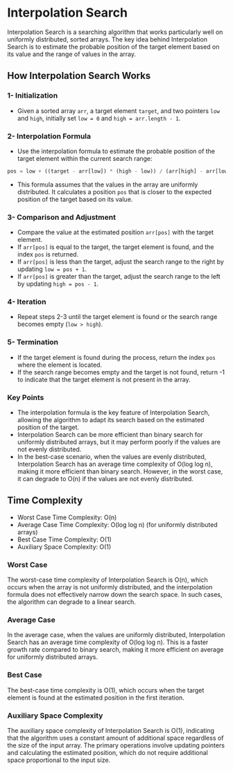 # Interpolation Search

Interpolation Search is a searching algorithm that works particularly well on uniformly distributed, sorted arrays. The key idea behind Interpolation Search is to estimate the probable position of the target element based on its value and the range of values in the array.

## How Interpolation Search Works

### 1- Initialization

- Given a sorted array `arr`, a target element `target`, and two pointers `low` and `high`, initially set `low = 0` and `high = arr.length - 1`.

### 2- Interpolation Formula

- Use the interpolation formula to estimate the probable position of the target element within the current search range:

```typescript
pos = low + ((target - arr[low]) * (high - low)) / (arr[high] - arr[low])
```

- This formula assumes that the values in the array are uniformly distributed. It calculates a position `pos` that is closer to the expected position of the target based on its value.

### 3- Comparison and Adjustment

- Compare the value at the estimated position `arr[pos]` with the target element.
- If `arr[pos]` is equal to the target, the target element is found, and the index `pos` is returned.
- If `arr[pos]` is less than the target, adjust the search range to the right by updating `low = pos + 1`.
- If `arr[pos]` is greater than the target, adjust the search range to the left by updating `high = pos - 1`.

### 4- Iteration

- Repeat steps 2-3 until the target element is found or the search range becomes empty (`low > high`).

### 5- Termination

- If the target element is found during the process, return the index `pos` where the element is located.
- If the search range becomes empty and the target is not found, return -1 to indicate that the target element is not present in the array.

### Key Points

- The interpolation formula is the key feature of Interpolation Search, allowing the algorithm to adapt its search based on the estimated position of the target.
- Interpolation Search can be more efficient than binary search for uniformly distributed arrays, but it may perform poorly if the values are not evenly distributed.
- In the best-case scenario, when the values are evenly distributed, Interpolation Search has an average time complexity of O(log log n), making it more efficient than binary search. However, in the worst case, it can degrade to O(n) if the values are not evenly distributed.

## Time Complexity

- Worst Case Time Complexity: O(n)
- Average Case Time Complexity: O(log log n) (for uniformly distributed arrays)
- Best Case Time Complexity: O(1)
- Auxiliary Space Complexity: O(1)

### Worst Case

The worst-case time complexity of Interpolation Search is O(n), which occurs when the array is not uniformly distributed, and the interpolation formula does not effectively narrow down the search space. In such cases, the algorithm can degrade to a linear search.

### Average Case

In the average case, when the values are uniformly distributed, Interpolation Search has an average time complexity of O(log log n). This is a faster growth rate compared to binary search, making it more efficient on average for uniformly distributed arrays.

### Best Case

The best-case time complexity is O(1), which occurs when the target element is found at the estimated position in the first iteration.

### Auxiliary Space Complexity

The auxiliary space complexity of Interpolation Search is O(1), indicating that the algorithm uses a constant amount of additional space regardless of the size of the input array. The primary operations involve updating pointers and calculating the estimated position, which do not require additional space proportional to the input size.
